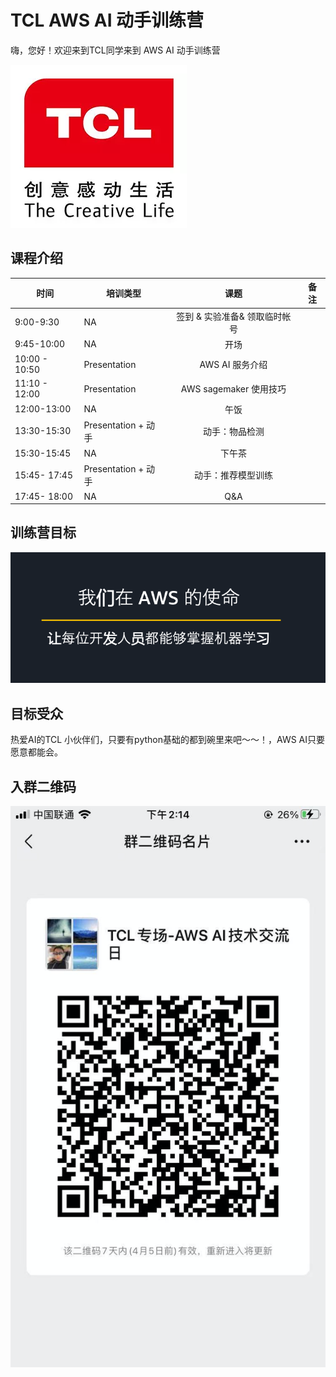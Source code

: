 # TCL AWS AI 动手训练营



嗨，您好！欢迎来到TCL同学来到 AWS AI 动手训练营

![image-20210329132321796](./images/image-20210329132321796.png)



## 课程介绍

| 时间          | 培训类型            |             课题              | 备注 |
| ------------- | ------------------- | :---------------------------: | ---- |
| 9:00-9:30     | NA                  | 签到 & 实验准备& 领取临时帐号 |      |
| 9:45-10:00    | NA                  |             开场              |      |
| 10:00 - 10:50 | Presentation        |        AWS AI 服务介绍        |      |
| 11:10 - 12:00 | Presentation        |    AWS sagemaker 使用技巧     |      |
| 12:00-13:00   | NA                  |             午饭              |      |
| 13:30-15:30   | Presentation + 动手 |        动手：物品检测         |      |
| 15:30-15:45   | NA                  |            下午茶             |      |
| 15:45- 17:45  | Presentation + 动手 |      动手：推荐模型训练       |      |
| 17:45- 18:00  | NA                  |              Q&A              |      |







## 训练营目标

![目标](./images/image-20210329003603349.png)







## 目标受众

热爱AI的TCL 小伙伴们，只要有python基础的都到碗里来吧～～！，AWS AI只要愿意都能会。



## 入群二维码

![image-20210329141545741](./images/image-20210329141545741.png)



